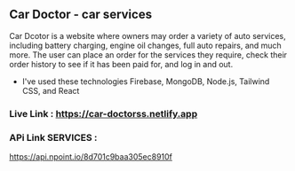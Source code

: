 ## Car Doctor - car services

Car Dcotor is a website where owners may order a variety of auto services, including battery charging, engine oil changes, full auto repairs, and much more.  The user can place an order for the services they require, check their order history to see if it has been paid for, and log in and out.

- I've used these technologies Firebase, MongoDB, Node.js, Tailwind CSS, and React


### Live Link : https://car-doctorss.netlify.app
### APi Link SERVICES :
 https://api.npoint.io/8d701c9baa305ec8910f

